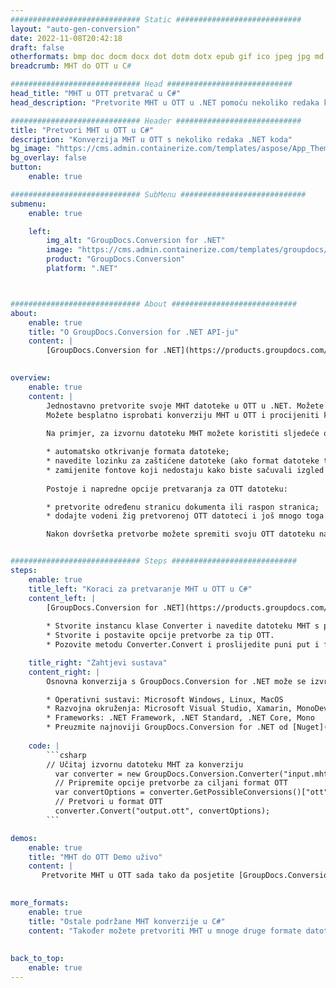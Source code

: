 ```yaml
---
############################# Static ############################
layout: "auto-gen-conversion"
date: 2022-11-08T20:42:18
draft: false
otherformats: bmp doc docm docx dot dotm dotx epub gif ico jpeg jpg md odt ott pdf png psd rtf tex tif tiff txt xps
breadcrumb: MHT do OTT u C#

############################# Head ############################
head_title: "MHT u OTT pretvarač u C#"
head_description: "Pretvorite MHT u OTT u .NET pomoću nekoliko redaka koda. Koristite GroupDocs Document Conversion API za pretvaranje preko 160 formata datoteka."

############################# Header ############################
title: "Pretvori MHT u OTT u C#"
description: "Konverzija MHT u OTT s nekoliko redaka .NET koda"
bg_image: "https://cms.admin.containerize.com/templates/aspose/App_Themes/V3/images/bg/header1.png"
bg_overlay: false
button:
    enable: true

############################# SubMenu ############################
submenu:
    enable: true

    left:
        img_alt: "GroupDocs.Conversion for .NET"
        image: "https://cms.admin.containerize.com/templates/groupdocs/images/product-logos/90x90-noborder/groupdocs-conversion-net.png"
        product: "GroupDocs.Conversion"
        platform: ".NET"



############################# About ############################
about:
    enable: true
    title: "O GroupDocs.Conversion for .NET API-ju"
    content: |
        [GroupDocs.Conversion for .NET](https://products.groupdocs.com/conversion/net/) može se koristiti za pretvaranje Microsoft Worda, Excela, PowerPointa, PDF-a, Visio i drugih formata. GroupDocs.Conversion je samostalni API koji je prikladan za pozadinske i interne sustave gdje su potrebne visoke performanse. Ne ovisi o softveru poput Microsofta ili Open Officea.
    

overview:
    enable: true
    content: |
        Jednostavno pretvorite svoje MHT datoteke u OTT u .NET. Možete koristiti samo nekoliko C# linija koda na bilo kojoj platformi po vašem izboru kao što su - Windows, Linux, macOS.
        Možete besplatno isprobati konverziju MHT u OTT i procijeniti kvalitetu rezultata konverzije. Uz jednostavne scenarije konverzije datoteka, možete isprobati naprednije opcije za učitavanje izvorne MHT datoteke i za spremanje izlaznog OTT rezultata. 
        
        Na primjer, za izvornu datoteku MHT možete koristiti sljedeće opcije učitavanja:

        * automatsko otkrivanje formata datoteke;
        * navedite lozinku za zaštićene datoteke (ako format datoteke to podržava);
        * zamijenite fontove koji nedostaju kako biste sačuvali izgled dokumenta.
        
        Postoje i napredne opcije pretvaranja za OTT datoteku:

        * pretvorite određenu stranicu dokumenta ili raspon stranica;
        * dodajte vodeni žig pretvorenoj OTT datoteci i još mnogo toga.

        Nakon dovršetka pretvorbe možete spremiti svoju OTT datoteku na lokalnu stazu datoteke ili bilo koju pohranu treće strane kao što su FTP, Amazon S3, Google Drive, Dropbox itd. Imajte na umu - da pretvorite MHT u {{ TO}} nema potrebe za instaliranjem bilo kakvog dodatnog softvera - poput MS Officea, Open Officea, Adobe Acrobat Readera itd.


############################# Steps ############################
steps:
    enable: true
    title_left: "Koraci za pretvaranje MHT u OTT u C#"
    content_left: |
        [GroupDocs.Conversion for .NET](https://products.groupdocs.com/conversion/net/) programerima olakšava pretvaranje MHT datoteke u OTT s nekoliko redaka koda.
        
        * Stvorite instancu klase Converter i navedite datoteku MHT s punim putem
        * Stvorite i postavite opcije pretvorbe za tip OTT.
        * Pozovite metodu Converter.Convert i proslijedite puni put i format (OTT) kao parametar

    title_right: "Zahtjevi sustava"
    content_right: |
        Osnovna konverzija s GroupDocs.Conversion for .NET može se izvršiti u samo nekoliko jednostavnih koraka. Naši API-ji podržani su na svim glavnim platformama i operativnim sustavima. Prije izvršavanja koda u nastavku, provjerite imate li sljedeće preduvjete instalirane na vašem sustavu.

        * Operativni sustavi: Microsoft Windows, Linux, MacOS
        * Razvojna okruženja: Microsoft Visual Studio, Xamarin, MonoDevelop
        * Frameworks: .NET Framework, .NET Standard, .NET Core, Mono
        * Preuzmite najnoviji GroupDocs.Conversion for .NET od [Nuget](https://www.nuget.org/packages/groupdocs.conversion)
         
    code: |
        ```csharp    
        // Učitaj izvornu datoteku MHT za konverziju
          var converter = new GroupDocs.Conversion.Converter("input.mht");
          // Pripremite opcije pretvorbe za ciljani format OTT
          var convertOptions = converter.GetPossibleConversions()["ott"].ConvertOptions;
          // Pretvori u format OTT
          converter.Convert("output.ott", convertOptions);
        ```

demos:
    enable: true
    title: "MHT do OTT Demo uživo"
    content: |
       Pretvorite MHT u OTT sada tako da posjetite [GroupDocs.Conversion App](https://products.groupdocs.app/conversion/family) web mjesto. Online demo ima sljedeće prednosti
          

more_formats:
    enable: true
    title: "Ostale podržane MHT konverzije u C#"
    content: "Također možete pretvoriti MHT u mnoge druge formate datoteka. Pogledajte popis u nastavku."
       
       
back_to_top:
    enable: true
---
```

